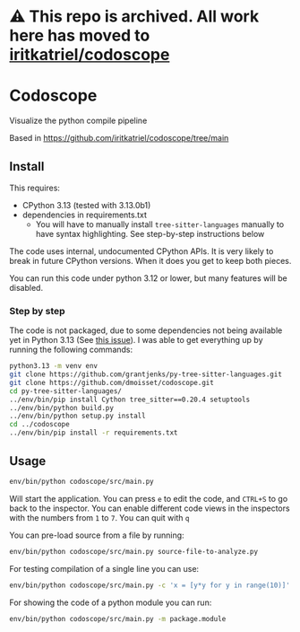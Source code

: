 # ⚠️ This repo is archived. All work here has moved to [iritkatriel/codoscope](https://github.com/iritkatriel/codoscope)

# Codoscope

Visualize the python compile pipeline

Based in https://github.com/iritkatriel/codoscope/tree/main

## Install

This requires:

* CPython 3.13 (tested with 3.13.0b1)
* dependencies in requirements.txt
  * You will have to manually install `tree-sitter-languages` manually to have syntax
    highlighting. See step-by-step instructions below

The code uses internal, undocumented CPython APIs. It is very likely to break in future
CPython versions. When it does you get to keep both pieces.

You can run this code under python 3.12 or lower, but many features will be disabled.

### Step by step

The code is not packaged, due to some dependencies not being available yet in
Python 3.13 (See [this issue](https://github.com/grantjenks/py-tree-sitter-languages/issues/66)).
I was able to get everything up by running the following commands:


```sh
python3.13 -m venv env
git clone https://github.com/grantjenks/py-tree-sitter-languages.git
git clone https://github.com/dmoisset/codoscope.git
cd py-tree-sitter-languages/
../env/bin/pip install Cython tree_sitter==0.20.4 setuptools
../env/bin/python build.py
../env/bin/python setup.py install
cd ../codoscope
../env/bin/pip install -r requirements.txt
```

## Usage

```sh
env/bin/python codoscope/src/main.py
```

Will start the application. You can press `e` to edit the code, and `CTRL+S` to go back
to the inspector. You can enable different code views in the inspectors with the numbers
from `1` to `7`. You can quit with `q`

You can pre-load source from a file by running:

```sh
env/bin/python codoscope/src/main.py source-file-to-analyze.py
```

For testing compilation of a single line you can use:

```sh
env/bin/python codoscope/src/main.py -c 'x = [y*y for y in range(10)]'
```

For showing the code of a python module you can run:

```sh
env/bin/python codoscope/src/main.py -m package.module
```
